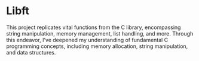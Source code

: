 # Libft
This project replicates vital functions from the C library, encompassing string manipulation, memory management, list handling, and more. Through this endeavor, I've deepened my understanding of fundamental C programming concepts, including memory allocation, string manipulation, and data structures.
